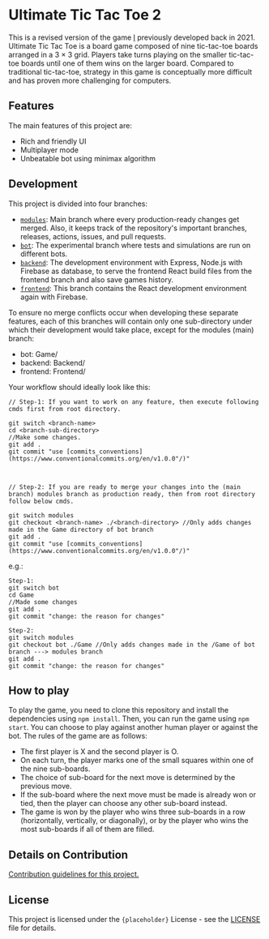 # Ultimate Tic Tac Toe 2

This is a revised version of the game [I](https://github.com/PBJI) previously developed back in 2021. Ultimate Tic Tac Toe is a board game composed of nine tic-tac-toe boards arranged in a 3 × 3 grid. Players take turns playing on the smaller tic-tac-toe boards until one of them wins on the larger board. Compared to traditional tic-tac-toe, strategy in this game is conceptually more difficult and has proven more challenging for computers.

## Features

The main features of this project are:

- Rich and friendly UI
- Multiplayer mode
- Unbeatable bot using minimax algorithm

## Development

This project is divided into four branches:

- [`modules`](https://github.com/PBJI/ultimate-tic-tac-toe-2/tree/modules): Main branch where every production-ready changes get merged. Also, it keeps track of the repository's important branches, releases, actions, issues, and pull requests.
- [`bot`](https://github.com/PBJI/ultimate-tic-tac-toe-2/tree/bot): The experimental branch where tests and simulations are run on different bots.
- [`backend`](): The development environment with Express, Node.js with Firebase as database, to serve the frontend React build files from the frontend branch and also save games history.
- [`frontend`](): This branch contains the React development environment again with Firebase.

To ensure no merge conflicts occur when developing these separate features, each of this branches will contain only one sub-directory under which their development would take place, except for the modules (main) branch:
- bot: Game/
- backend: Backend/
- frontend: Frontend/

Your workflow should ideally look like this:
```
// Step-1: If you want to work on any feature, then execute following cmds first from root directory.

git switch <branch-name>
cd <branch-sub-directory>
//Make some changes.
git add .
git commit "use [commits_conventions](https://www.conventionalcommits.org/en/v1.0.0"/)"



// Step-2: If you are ready to merge your changes into the (main branch) modules branch as production ready, then from root directory follow below cmds.

git switch modules
git checkout <branch-name> ./<branch-directory> //Only adds changes made in the Game directory of bot branch
git add .
git commit "use [commits_conventions](https://www.conventionalcommits.org/en/v1.0.0"/)"
```

e.g.:
```
Step-1:
git switch bot
cd Game
//Made some changes
git add .
git commit "change: the reason for changes"

Step-2:
git switch modules
git checkout bot ./Game //Only adds changes made in the /Game of bot branch ---> modules branch
git add .
git commit "change: the reason for changes"
```

## How to play

To play the game, you need to clone this repository and install the dependencies using `npm install`. Then, you can run the game using `npm start`. You can choose to play against another human player or against the bot. The rules of the game are as follows:

- The first player is X and the second player is O.
- On each turn, the player marks one of the small squares within one of the nine sub-boards.
- The choice of sub-board for the next move is determined by the previous move.
- If the sub-board where the next move must be made is already won or tied, then the player can choose any other sub-board instead.
- The game is won by the player who wins three sub-boards in a row (horizontally, vertically, or diagonally), or by the player who wins the most sub-boards if all of them are filled.

## Details on Contribution

[Contribution guidelines for this project.](./contributors.md)

## License

This project is licensed under the `{placeholder}` License - see the [LICENSE](^1^) file for details.

<!-- (^1^): Input link to license file in place of that.-->
<!-- [`backend`](): Input link to backend branch in place of that.-->
<!-- [`frontend`](): Input link to frontend branch in place of that.-->
<!-- Please, improve the how to play section.-->
